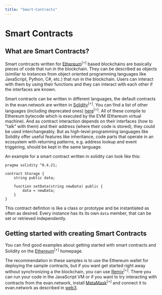 ```yaml
---
title: "Smart-Contracts"
---
```


# Smart Contracts

## What are Smart Contracts?
Smart contrcacts written for [Ethereum](https://ethereum.org/)<sup>[+]</sup> based blockchains are basically pieces of code that run in the blockchain. They can be described as objects (similiar to instances from object oriented programming languages like JavaScript, Python, C#, etc.) that run in the blockchain. Users can interact with them by using their functions and they can interact with each other if the interfaces are known.

Smart contracts can be written in different languages, the default contracts in the evan.network are written in [Solidity](http://solidity.readthedocs.io/en/latest/)<sup>[+]</sup>. You can find a list of other languages (including deprecated ones) [here](https://github.com/s-tikhomirov/smart-contract-languages#ethereum)<sup>[+]</sup>. All of these compile to Ethereum bytecode which is executed by the EVM (Ethereum virtual machine). And as contract interaction depends on their interfaces (how to "talk" with them) and their address (where their code is stored), they could be used interchangeably. But as high-level programming languages like Solidity offer useful features like inheritance, code parts that operate in an ecosystem with returning patterns, e.g. address lookup and event triggering, should be kept in the same language.

An example for a smart contract written in solidity can look like this:

```solidity
pragma solidity ^0.4.21;

contract Storage {
    string public data;
    
    function setData(string newData) public {
        data = newData;
    }
}
```

This contract defintion is like a class or prototype and be instantiated as often as desired. Every instance has its its own ```data``` member, that can be set or retrieved independently.


## Getting started with creating Smart Contracts
You can find good examples about getting started with smart contracts and Solidity on the [Ethereum](https://ethereum.org/)<sup>[+]</sup> homepage.

The recommendation in these samples is to use the Ethereum wallet for deploying the sample contracts, but if you want get started right away without synchronizing a the blockchain, you can use [Remix](https://remix.ethereum.org/)<sup>[+]</sup>. There you can run your code in the JavaScript VM or if you want to try interacting with contracts from the evan.network, install [MetaMask](https://metamask.io/)<sup>[+]</sup> and connect it to evan.network as described in [web3](/dev/web3#with-metamask).

